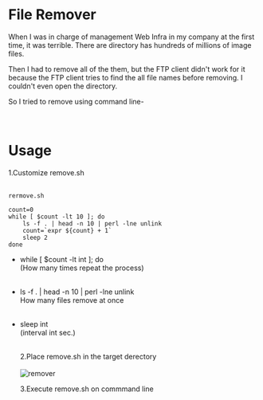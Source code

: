 # File Remover

When I was in charge of management Web Infra in my company at the first time, it was terrible.
There are directory has hundreds of millions of image files.

Then I had to remove all of the them, but the FTP client didn't work for it because the FTP client tries to find the all file names before removing. I couldn't even open the directory.

So I tried to remove using command line-
<br>
<br>
<br>

# Usage

1.Customize remove.sh
<br>
<br>

```Shell
rermove.sh

count=0
while [ $count -lt 10 ]; do
    ls -f . | head -n 10 | perl -lne unlink
    count=`expr ${count} + 1`
    sleep 2
done

```

- while [ $count -lt int ]; do
  <br>
  (How many times repeat the process)
  <br>
  <br>
- ls -f . | head -n 10 | perl -lne unlink
  <br>
  How many files remove at once
  <br>
  <br>
- sleep int
  <br>
  (interval int sec.)
  <br>
  <br>

  2.Place remove.sh in the target derectory
  <br>
  <br>
  ![remover](https://user-images.githubusercontent.com/58777805/121777469-39007e80-cbcd-11eb-89ee-844648d7bb48.png)

  3.Execute remove.sh on commmand line
